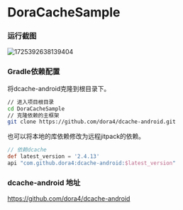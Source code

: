 # DoraCacheSample

### 运行截图

![1725392638139404](https://github.com/user-attachments/assets/f9b0af62-1f06-491f-8a39-79f3ef6d1fe9)

### Gradle依赖配置

将dcache-android克隆到根目录下。

```bash
// 进入项目根目录
cd DoraCacheSample
// 克隆依赖的主框架
git clone https://github.com/dora4/dcache-android.git
```
也可以将本地的库依赖修改为远程jitpack的依赖。

```groovy
// 依赖dcache
def latest_version = '2.4.13'
api "com.github.dora4:dcache-android:$latest_version"
```

### dcache-android 地址
https://github.com/dora4/dcache-android
